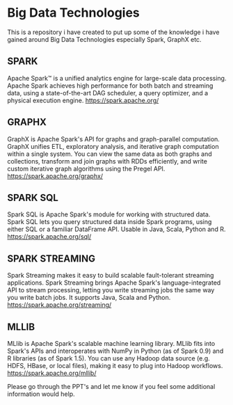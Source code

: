 # Big Data Technologies

This is a repository i have created to put up some of the knowledge i have gained around Big Data Technologies especially Spark, GraphX etc.

## SPARK
Apache Spark™ is a unified analytics engine for large-scale data processing.
Apache Spark achieves high performance for both batch and streaming data, using a state-of-the-art DAG scheduler, a query optimizer, and a physical execution engine.
https://spark.apache.org/

## GRAPHX
GraphX is Apache Spark's API for graphs and graph-parallel computation.
GraphX unifies ETL, exploratory analysis, and iterative graph computation within a single system. You can view the same data as both graphs and collections, transform and join graphs with RDDs efficiently, and write custom iterative graph algorithms using the Pregel API.
https://spark.apache.org/graphx/

## SPARK SQL
Spark SQL is Apache Spark's module for working with structured data.
Spark SQL lets you query structured data inside Spark programs, using either SQL or a familiar DataFrame API. Usable in Java, Scala, Python and R.
https://spark.apache.org/sql/

## SPARK STREAMING
Spark Streaming makes it easy to build scalable fault-tolerant streaming applications.
Spark Streaming brings Apache Spark's language-integrated API to stream processing, letting you write streaming jobs the same way you write batch jobs. It supports Java, Scala and Python.
https://spark.apache.org/streaming/

## MLLIB
MLlib is Apache Spark's scalable machine learning library.
MLlib fits into Spark's APIs and interoperates with NumPy in Python (as of Spark 0.9) and R libraries (as of Spark 1.5). You can use any Hadoop data source (e.g. HDFS, HBase, or local files), making it easy to plug into Hadoop workflows.
https://spark.apache.org/mllib/


Please go through the PPT's and let me know if you feel some additional information would help.
